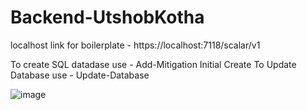 # Backend-UtshobKotha
localhost link for boilerplate - https://localhost:7118/scalar/v1

To create SQL datadase use - Add-Mitigation Initial Create
To Update Database use - Update-Database


![image](https://github.com/user-attachments/assets/77818778-d2b7-48e7-8d38-63b4c408ff54)


